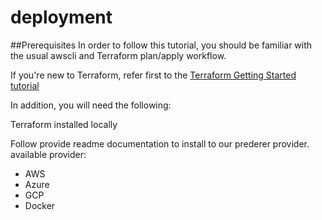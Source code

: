 # deployment

##Prerequisites
In order to follow this tutorial, you should be familiar with the usual awscli and Terraform plan/apply workflow. 

If you're new to Terraform, refer first to the [Terraform Getting Started tutorial](https://learn.hashicorp.com/collections/terraform/aws-get-started)

In addition, you will need the following:

Terraform installed locally

Follow provide readme documentation to install to our prederer provider. <br />
available provider: <br />
- AWS  <br />
- Azure <br />
- GCP <br />
- Docker <br />